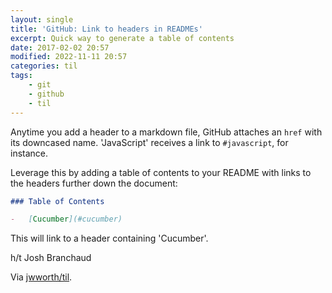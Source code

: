 ```yaml
---
layout: single
title: 'GitHub: Link to headers in READMEs'
excerpt: Quick way to generate a table of contents
date: 2017-02-02 20:57
modified: 2022-11-11 20:57
categories: til
tags:
    - git
    - github
    - til
---
```


Anytime you add a header to a markdown file, GitHub attaches an `href` with its
downcased name. 'JavaScript' receives a link to `#javascript`, for instance.

Leverage this by adding a table of contents to your README with links to the
headers further down the document:

```markdown
### Table of Contents

-   [Cucumber](#cucumber)
```

This will link to a header containing 'Cucumber'.

h/t Josh Branchaud

Via [jwworth/til](https://github.com/jwworth/til).
